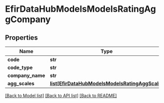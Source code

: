 # EfirDataHubModelsModelsRatingAggCompany

## Properties
Name | Type | Description | Notes
------------ | ------------- | ------------- | -------------
**code** | **str** |  | [optional] 
**code_type** | **str** |  | [optional] 
**company_name** | **str** |  | [optional] 
**agg_scales** | [**list[EfirDataHubModelsModelsRatingAggScale]**](EfirDataHubModelsModelsRatingAggScale.md) |  | [optional] 

[[Back to Model list]](../README.md#documentation-for-models) [[Back to API list]](../README.md#documentation-for-api-endpoints) [[Back to README]](../README.md)

